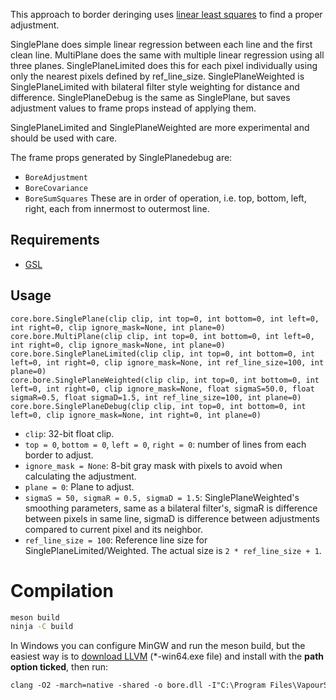 This approach to border deringing uses [linear least squares](https://www.gnu.org/software/gsl/doc/html/lls.html) to find a proper adjustment. 

SinglePlane does simple linear regression between each line and the first clean line. MultiPlane does the same with multiple linear regression using all three planes. SinglePlaneLimited does this for each pixel individually using only the nearest pixels defined by ref_line_size. SinglePlaneWeighted is SinglePlaneLimited with bilateral filter style weighting for distance and difference. SinglePlaneDebug is the same as SinglePlane, but saves adjustment values to frame props instead of applying them.

SinglePlaneLimited and SinglePlaneWeighted are more experimental and should be used with care.

The frame props generated by SinglePlanedebug are:
* `BoreAdjustment`
* `BoreCovariance`
* `BoreSumSquares`
These are in order of operation, i.e. top, bottom, left, right, each from innermost to outermost line.

## Requirements
* [GSL](https://www.gnu.org/software/gsl/)

## Usage

```
core.bore.SinglePlane(clip clip, int top=0, int bottom=0, int left=0, int right=0, clip ignore_mask=None, int plane=0)
core.bore.MultiPlane(clip clip, int top=0, int bottom=0, int left=0, int right=0, clip ignore_mask=None, int plane=0)
core.bore.SinglePlaneLimited(clip clip, int top=0, int bottom=0, int left=0, int right=0, clip ignore_mask=None, int ref_line_size=100, int plane=0)
core.bore.SinglePlaneWeighted(clip clip, int top=0, int bottom=0, int left=0, int right=0, clip ignore_mask=None, float sigmaS=50.0, float sigmaR=0.5, float sigmaD=1.5, int ref_line_size=100, int plane=0)
core.bore.SinglePlaneDebug(clip clip, int top=0, int bottom=0, int left=0, clip ignore_mask=None, int right=0, int plane=0)
```

* `clip`: 32-bit float clip.
* `top = 0`, `bottom = 0`, `left = 0`, `right = 0`: number of lines from each border to adjust.
* `ignore_mask = None`: 8-bit gray mask with pixels to avoid when calculating the adjustment.
* `plane = 0`: Plane to adjust.
* `sigmaS = 50, sigmaR = 0.5, sigmaD = 1.5`: SinglePlaneWeighted's smoothing parameters, same as a bilateral filter's, sigmaR is difference between pixels in same line, sigmaD is difference between adjustments compared to current pixel and its neighbor.
* `ref_line_size = 100`: Reference line size for SinglePlaneLimited/Weighted. The actual size is `2 * ref_line_size + 1`.

# Compilation

```sh 
meson build
ninja -C build 
```

In Windows you can configure MinGW and run the meson build, but the easiest way is to [download LLVM](https://github.com/llvm/llvm-project/releases) (*-win64.exe file) and install with the **path option ticked**, then run:

```ps
clang -O2 -march=native -shared -o bore.dll -I"C:\Program Files\VapourSynth\sdk\include" src\bore.c
```
